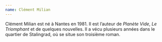 ```yaml
---
name: Clément Milian
---
```


Clément Milian est né à Nantes en 1981.
Il est l’auteur de *Planète Vide*, *Le Triomphant* et de quelques nouvelles.
Il a vécu plusieurs années dans le quartier de Stalingrad, où se situe son troisième roman.
